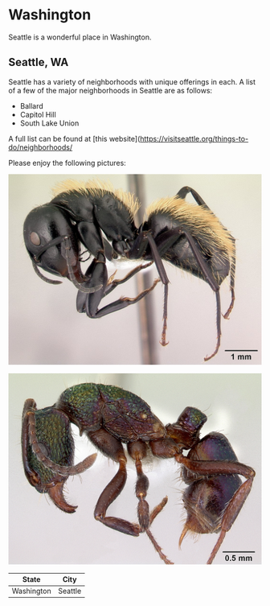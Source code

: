 # Washington

Seattle is a wonderful place in Washington.

## Seattle, WA

Seattle has a variety of neighborhoods with unique offerings in each. A list of a few of the major neighborhoods in Seattle are as follows:

- Ballard
- Capitol Hill
- South Lake Union

A full list can be found at [this website](https://visitseattle.org/things-to-do/neighborhoods/

Please enjoy the following pictures:

![Camponotous-darwinii](https://github.com/jmattingly2/tfcb-homework01/blob/main/tfcb_2023-main/homeworks/homework01/messy-project-directory/images/casent%20Camponotus%20darwinii.jpg)

![Rhytidoponera-metallica](https://github.com/jmattingly2/tfcb-homework01/blob/main/tfcb_2023-main/homeworks/homework01/messy-project-directory/images/casent%20Rhytidoponera%20metallica.jpg)

| State | City|
|-------|-----|
|Washington|Seattle|
